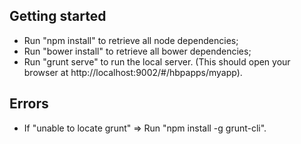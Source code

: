 ## Getting started

- Run "npm install" to retrieve all node dependencies;
- Run "bower install" to retrieve all bower dependencies;
- Run "grunt serve" to run the local server. (This should open your browser at http://localhost:9002/#/hbpapps/myapp).

## Errors
- If "unable to locate grunt" => Run "npm install -g grunt-cli".

